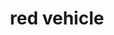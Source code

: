 ---
title: red vehicle
creator: Bcschneider
licence: CC BY-SA 4.0
licence-url: https://creativecommons.org/licenses/by-sa/4.0/deed.en
image-url: https://upload.wikimedia.org/wikipedia/commons/8/8e/Roborace_NYC_ePrix.jpg
---